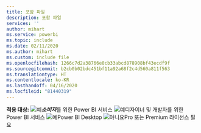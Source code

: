 ```yaml
---
title: 포함 파일
description: 포함 파일
services: ''
author: mihart
ms.service: powerbi
ms.topic: include
ms.date: 02/11/2020
ms.author: mihart
ms.custom: include file
ms.openlocfilehash: 1266c7d2a38766e0cb33abcd878908bf43ecdf9f
ms.sourcegitcommit: b2cb0b02bdc451bf11a92a68f2c4d560a811f563
ms.translationtype: HT
ms.contentlocale: ko-KR
ms.lasthandoff: 04/16/2020
ms.locfileid: "81440319"
---
```

<Token>**적용 대상:** ![예](media/yes.png)***소비자***를 위한 Power BI 서비스 ![예](media/yes.png)디자이너 및 개발자를 위한 Power BI 서비스 ![예](media/yes.png)Power BI Desktop ![아니요](media/no.png)Pro 또는 Premium 라이선스 필요 </Token>